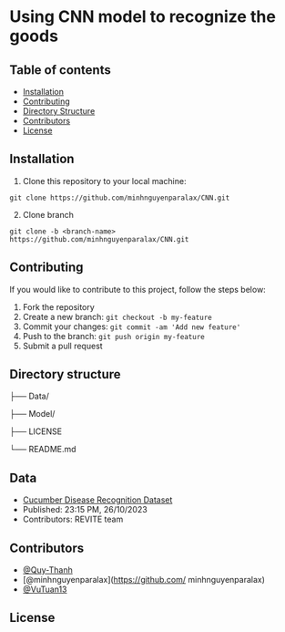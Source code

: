 # Using CNN model to recognize the goods

## Table of contents

- [Installation](#Installation)
- [Contributing](#Contributing)
- [Directory Structure](#Directory-structure)
- [Contributors](#Contributors)
- [License](#License)

## Installation

1. Clone this repository to your local machine: 
```
git clone https://github.com/minhnguyenparalax/CNN.git 
```
2. Clone branch 
```
git clone -b <branch-name> https://github.com/minhnguyenparalax/CNN.git
```

## Contributing

If you would like to contribute to this project, follow the steps below:

1. Fork the repository
2. Create a new branch: `git checkout -b my-feature`
3. Commit your changes: `git commit -am 'Add new feature'`
4. Push to the branch: `git push origin my-feature`
5. Submit a pull request


## Directory structure

├── Data/

├── Model/

├── LICENSE

└── README.md

## Data

- [Cucumber Disease Recognition Dataset](http://lib.uet.vnu.edu.vn/bitstream/123456789/918/1/K20_KTPM_Le_Thi_Thu_Hang_luanvan.pdf)
- Published: 23:15 PM, 26/10/2023
- Contributors: REVITE team

## Contributors

- [@Quy-Thanh](https://github.com/Quy-Thanh)
- [@minhnguyenparalax](https://github.com/  minhnguyenparalax)
- [@VuTuan13](https://github.com/VuTuan13)

## License

